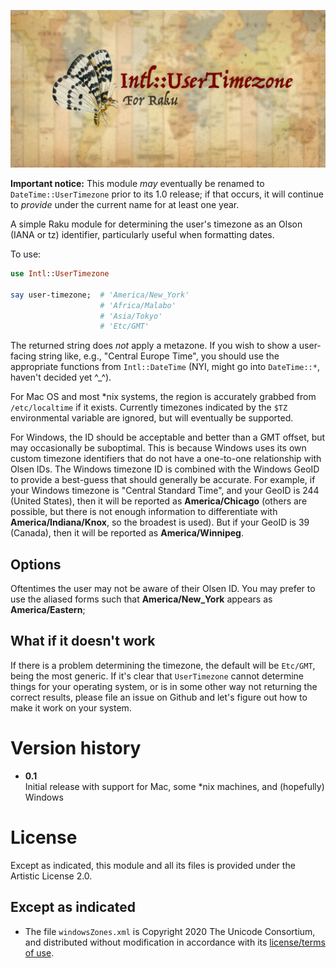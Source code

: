 ![Intl::UserTimezone for Raku](docs/logo.png)

**Important notice:** This module *may* eventually be renamed to `DateTime::UserTimezone` prior to its 1.0 release; if that occurs, it will continue to *provide* under the current name for at least one year.  

A simple Raku module for determining the user's timezone as an Olson (IANA or tz) identifier, particularly useful when formatting dates.

To use:

```raku
use Intl::UserTimezone

say user-timezone;  # 'America/New_York'
                    # 'Africa/Malabo'
                    # 'Asia/Tokyo'
                    # 'Etc/GMT'
```

The returned string does *not* apply a metazone.
If you wish to show a user-facing string like, e.g., "Central Europe Time", you should use the appropriate functions from `Intl::DateTime` (NYI, might go into `DateTime::*`, haven't decided yet ^_^).

For Mac OS and most *nix systems, the region is accurately grabbed from `/etc/localtime` if it exists. 
Currently timezones indicated by the `$TZ` environmental variable are ignored, but will eventually be supported.

For Windows, the ID should be acceptable and better than a GMT offset, but may occasionally be suboptimal.
This is because Windows uses its own custom timezone identifiers that do not have a one-to-one relationship with Olsen IDs.
The Windows timezone ID is combined with the Windows GeoID to provide a best-guess that should generally be accurate.
For example, if your Windows timezone is "Central Standard Time", and your GeoID is 244 (United States), then it will be reported as **America/Chicago** (others are possible, but there is not enough information to differentiate with **America/Indiana/Knox**, so the broadest is used).
But if your GeoID is 39 (Canada), then it will be reported as **America/Winnipeg**.

## Options

Oftentimes the user may not be aware of their Olsen ID.
You may prefer to use the aliased forms such that **America/New_York** appears as **America/Eastern**;

## What if it doesn't work

If there is a problem determining the timezone, the default will be `Etc/GMT`, being the most generic.
If it's clear that `UserTimezone` cannot determine things for your operating system, or is in some other way not returning the correct results, please file an issue on Github and let's figure out how to make it work on your system.

# Version history

- **0.1**  
Initial release with support for Mac, some *nix machines, and (hopefully) Windows

# License

Except as indicated, this module and all its files is provided under the Artistic License 2.0.

## Except as indicated

- The file `windowsZones.xml` is Copyright 2020 The Unicode Consortium, and distributed without modification in accordance with its [license/terms of use](https://www.unicode.org/copyright.html).

[wikipedia-source-public-domain]: https://en.wikipedia.org/wiki/Time_zone#/media/File:World_Time_Zones_Map.png
[rawpixel-source-public-domain]: https://www.rawpixel.com/image/2263362/free-image-butterfly-insect-wing